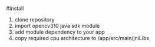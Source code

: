 #Install
1. clone repository
2. import opencv310 java sdk module
3. add module dependency to your app
4. copy required cpu architecture to /app/src/main/jniLibs
